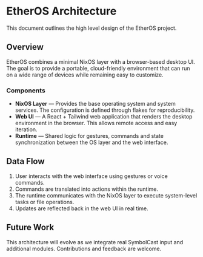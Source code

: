 # EtherOS Architecture

This document outlines the high level design of the EtherOS project.

## Overview

EtherOS combines a minimal NixOS layer with a browser-based desktop UI. The goal is to provide a portable, cloud-friendly environment that can run on a wide range of devices while remaining easy to customize.

### Components

- **NixOS Layer** — Provides the base operating system and system services. The configuration is defined through flakes for reproducibility.
- **Web UI** — A React + Tailwind web application that renders the desktop environment in the browser. This allows remote access and easy iteration.
- **Runtime** — Shared logic for gestures, commands and state synchronization between the OS layer and the web interface.

## Data Flow

1. User interacts with the web interface using gestures or voice commands.
2. Commands are translated into actions within the runtime.
3. The runtime communicates with the NixOS layer to execute system-level tasks or file operations.
4. Updates are reflected back in the web UI in real time.

## Future Work

This architecture will evolve as we integrate real SymbolCast input and additional modules. Contributions and feedback are welcome.

